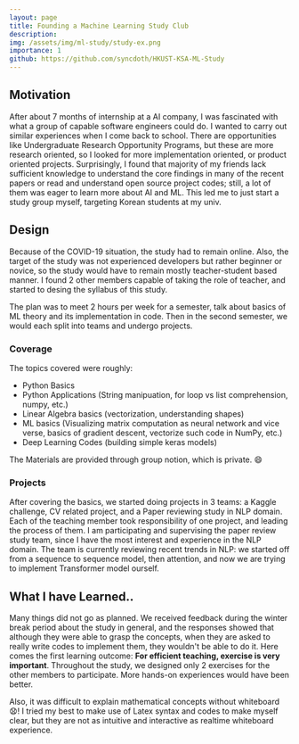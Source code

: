```yaml
---
layout: page
title: Founding a Machine Learning Study Club
description:
img: /assets/img/ml-study/study-ex.png
importance: 1
github: https://github.com/syncdoth/HKUST-KSA-ML-Study
---
```


## Motivation

After about 7 months of internship at a AI company, I was fascinated with what
a group of capable software engineers could do. I wanted to carry out similar
experiences when I come back to school. There are opportunities like
Undergraduate Research Opportunity Programs, but these are more research oriented,
so I looked for more implementation oriented, or product oriented projects.
Surprisingly, I found that majority of my friends lack sufficient knowledge to
understand the core findings in many of the recent papers or read and understand
open source project codes; still, a lot of them was eager to learn more about
AI and ML. This led me to just start a study group myself, targeting Korean students
at my univ.

## Design

Because of the COVID-19 situation, the study had to remain online. Also, the target
of the study was not experienced developers but rather beginner or novice, so the
study would have to remain mostly teacher-student based manner. I found 2 other
members capable of taking the role of teacher, and started to desing the syllabus
of this study.

The plan was to meet 2 hours per week for a semester, talk about basics of ML
theory and its implementation in code. Then in the second semester, we would each
split into teams and undergo projects.

### Coverage
The topics covered were roughly:

* Python Basics
* Python Applications (String manipuation, for loop vs list comprehension, numpy, etc.)
* Linear Algebra basics (vectorization, understanding shapes)
* ML basics (Visualizing matrix computation as neural network and vice verse,
  basics of gradient descent, vectorize such code in NumPy, etc.)
* Deep Learning Codes (building simple keras models)

The Materials are provided through group notion, which is private. :smile:
### Projects

After covering the basics, we started doing projects in 3 teams:
a Kaggle challenge, CV related project, and a Paper reviewing study in NLP domain.
Each of the teaching member took responsibility of one project, and leading the
process of them. I am participating and supervising the paper review study team,
since I have the most interest and experience in the NLP domain. The team is
currently reviewing recent trends in NLP: we started off from a sequence to sequence
model, then attention, and now we are trying to implement Transformer model
ourself.

## What I have Learned..

Many things did not go as planned. We received feedback during the winter break
period about the study in general, and the responses showed that although they
were able to grasp the concepts, when they are asked to really write codes to
implement them, they wouldn't be able to do it. Here comes the first learning
outcome: **For efficient teaching, exercise is very important**. Throughout the
study, we designed only 2 exercises for the other members to participate. More
hands-on experiences would have been better.

Also, it was difficult to explain mathematical concepts without whiteboard :anguished:!
I tried my best to make use of Latex syntax and codes to make myself clear, but
they are not as intuitive and interactive as realtime whiteboard experience.
